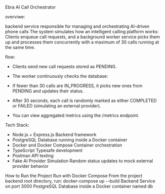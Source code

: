Ebra AI Call Orchestrator

overviwe: 

backend service responsible for managing and orchestrating AI-driven phone calls
The system simulates how an intelligent calling platform works:
Clients enqueue call requests, and a background worker service picks them up and processes them concurrently with a maximum of 30 calls running at the same time.

flow:
- Clients send new call requests stored as PENDING.

- The worker continuously checks the database:

- If fewer than 30 calls are IN_PROGRESS, it picks new ones from PENDING and updates their status.

- After 30 seconds, each call is randomly marked as either COMPLETED or FAILED (simulating an external provider).

- You can view aggregated metrics using the /metrics endpoint.

Tech Stack:

- Node.js + Express.js Backend framework
- PostgreSQL Database running inside a Docker container
- Docker and Docker Compose Container orchestration
- TypeScript Typesafe development
- Postman API testing
- Fake AI Provider Simulation Random status updates to mock external provider behavior

How to Run the Project
Run with Docker Compose From the project backend root directory, run: docker-compose up --build
Backend Service on port 3000
PostgreSQL Database  inside a Docker container named db




